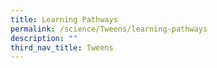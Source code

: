 ```yaml
---
title: Learning Pathways
permalink: /science/Tweens/learning-pathways
description: ""
third_nav_title: Tweens
---
```


